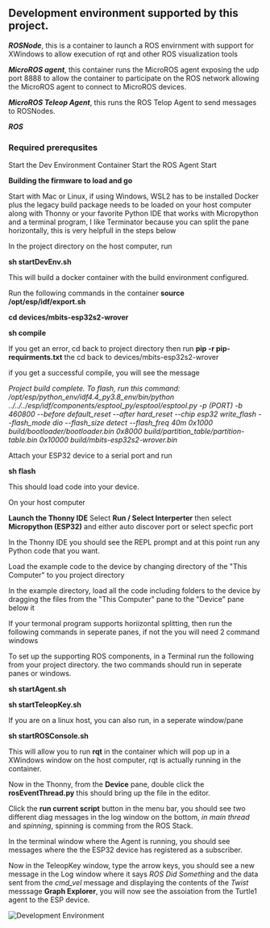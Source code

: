   ## Development environment supported by this project. 
  
 

 
  ***ROSNode***, this is a container to launch a ROS envirnment with support for XWindows to allow execution of rqt and other ROS visualization tools

  ***MicroROS agent***, this container runs the MicroROS agent exposing the udp port 8888 to allow the container to participate on the ROS network allowing the MicroROS agent to connect to MicroROS devices. 

  ***MicroROS Teleop Agent***, this runs the ROS Telop Agent to send messages to ROSNodes.

  ***ROS***
### Required prerequsites
Start the Dev Environment Container
Start the ROS Agent
Start 


**Building the firmware to load and go**

Start with Mac or Linux, if using Windows, WSL2 has to be installed
Docker plus the legacy build package needs to be loaded on your host 
computer along with Thonny or your favorite Python IDE that works with
Micropython and a terminal program, I like Terminator because you can
split the pane horizontally, this is very helpfull in the steps below

In the project directory on the host computer, run 

**sh startDevEnv.sh**  

This will build a docker container with the build environment configured. 


Run the following commands in the container
**source /opt/esp/idf/export.sh**


**cd devices/mbits-esp32s2-wrover**

**sh compile**

If you get an error, cd back to project directory then run
**pip -r pip-requirments.txt**
the cd back to devices/mbits-esp32s2-wrover

if you get a successful compile, you will see the message

*Project build complete. To flash, run this command:
/opt/esp/python_env/idf4.4_py3.8_env/bin/python ../../../esp/idf/components/esptool_py/esptool/esptool.py -p (PORT) -b 460800 --before default_reset --after hard_reset --chip esp32  write_flash --flash_mode dio --flash_size detect --flash_freq 40m 0x1000 build/bootloader/bootloader.bin 0x8000 build/partition_table/partition-table.bin 0x10000 build/mbits-esp32s2-wrover.bin*

Attach your ESP32 device to a serial port and run

**sh flash**

This should load code into your device. 

On your host computer

**Launch the Thonny IDE**
Select **Run / Select Interperter**
then select **Micropython (ESP32)**
and either auto discover port or select specfic port

In the Thonny IDE you should see the REPL prompt and at this point
run any Python code that you want. 

Load the example code to the device by changing directory of the "This Computer" to you project directory

In the example directory, load all the code including folders to the device by dragging the files from the "This Computer" pane to the "Device" pane below it

If your termonal program supports horiizontal splitting, then run the
following commands in seperate panes, if not the you will need 2 command
windows

To set up the supporting ROS components, in a Terminal run the following from your project directory. the two commands should run 
in seperate panes or windows.

**sh startAgent.sh**

**sh startTeleopKey.sh**

If you are on a linux host, you can also run, in a seperate window/pane

**sh startROSConsole.sh**

This will allow you to run **rqt** in the container which will pop up in a XWindows window on the host computer, rqt is actually running in the container.

Now in the Thonny, from the **Device** pane, double click the **rosEventThread.py** this should bring up the file in the editor.

Click the **run current script** button in the menu bar, you should 
see two different diag messages in the log window on the bottom, 
*in main thread* and *spinning*, spinning is comming from the ROS Stack.

In the terminal window where the Agent is running, you should see messages where the the ESP32 device has registered as a subscriber.

Now in the TeleopKey window, type the arrow keys, you should see a new 
message in the Log window where it says *ROS Did Something* and the data sent from the *cmd_vel* message and displaying the contents of the *Twist* messsage **Graph Explorer**, you will now see the assoiation from the Turtle1 agent to the ESP device.

![Development Environment](./Development%20Environment.svg)